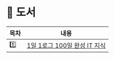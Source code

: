 # :triangular_flag_on_post: 도서

| 목차 | 내용 |
| --- | --- |
| :one: | [1일 1로그 100일 완성 IT 지식](1일%201로그%20100일%20완성%20IT%20지식/README.md) |
